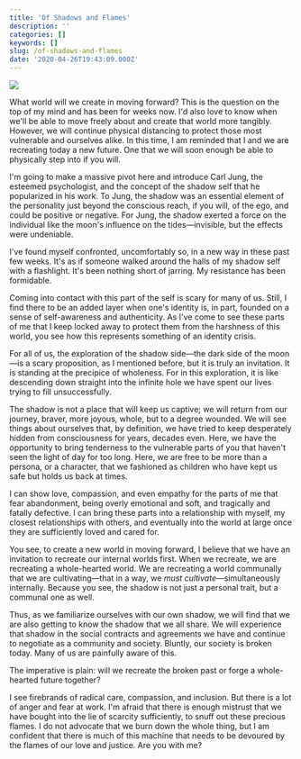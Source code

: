 ```yaml
---
title: 'Of Shadows and Flames'
description: ''
categories: []
keywords: []
slug: /of-shadows-and-flames
date: '2020-04-26T19:43:09.000Z'
---
```


![](https://images.unsplash.com/photo-1510027078314-3562def9c856?ixlib=rb-1.2.1&q=80&fm=jpg&crop=entropy&cs=tinysrgb&w=2000&fit=max&ixid=eyJhcHBfaWQiOjExNzczfQ)

What world will we create in moving forward? This is the question on the top of my mind and has been for weeks now. I'd also love to know when we'll be able to move freely about and create that world more tangibly. However, we will continue physical distancing to protect those most vulnerable and ourselves alike. In this time, I am reminded that I and we are recreating today a new future. One that we will soon enough be able to physically step into if you will.

I'm going to make a massive pivot here and introduce Carl Jung, the esteemed psychologist, and the concept of the shadow self that he popularized in his work. To Jung, the shadow was an essential element of the personality just beyond the conscious reach, if you will, of the ego, and could be positive or negative. For Jung, the shadow exerted a force on the individual like the moon's influence on the tides—invisible, but the effects were undeniable.

I've found myself confronted, uncomfortably so, in a new way in these past few weeks. It's as if someone walked around the halls of my shadow self with a flashlight. It's been nothing short of jarring. My resistance has been formidable.

Coming into contact with this part of the self is scary for many of us. Still, I find there to be an added layer when one's identity is, in part, founded on a sense of self-awareness and authenticity. As I've come to see these parts of me that I keep locked away to protect them from the harshness of this world, you see how this represents something of an identity crisis.

For all of us, the exploration of the shadow side—the dark side of the moon—is a scary proposition, as I mentioned before, but it is truly an invitation. It is standing at the precipice of wholeness. For in this exploration, it is like descending down straight into the infinite hole we have spent our lives trying to fill unsuccessfully.

The shadow is not a place that will keep us captive; we will return from our journey, braver, more joyous, whole, but to a degree wounded. We will see things about ourselves that, by definition, we have tried to keep desperately hidden from consciousness for years, decades even. Here, we have the opportunity to bring tenderness to the vulnerable parts of you that haven't seen the light of day for too long. Here, we are free to be more than a persona, or a character, that we fashioned as children who have kept us safe but holds us back at times.

I can show love, compassion, and even empathy for the parts of me that fear abandonment, being overly emotional and soft, and tragically and fatally defective. I can bring these parts into a relationship with myself, my closest relationships with others, and eventually into the world at large once they are sufficiently loved and cared for.

You see, to create a new world in moving forward, I believe that we have an invitation to recreate our internal worlds first. When we recreate, we are recreating a whole-hearted world. We are recreating a world communally that we are cultivating—that in a way, we *must cultivate*—simultaneously internally. Because you see, the shadow is not just a personal trait, but a communal one as well.

Thus, as we familiarize ourselves with our own shadow, we will find that we are also getting to know the shadow that we all share. We will experience that shadow in the social contracts and agreements we have and continue to negotiate as a community and society. Bluntly, our society is broken today. Many of us are painfully aware of this.

The imperative is plain: will we recreate the broken past or forge a whole-hearted future together?

I see firebrands of radical care, compassion, and inclusion. But there is a lot of anger and fear at work. I'm afraid that there is enough mistrust that we have bought into the lie of scarcity sufficiently, to snuff out these precious flames. I do not advocate that we burn down the whole thing, but I am confident that there is much of this machine that needs to be devoured by the flames of our love and justice. Are you with me?
